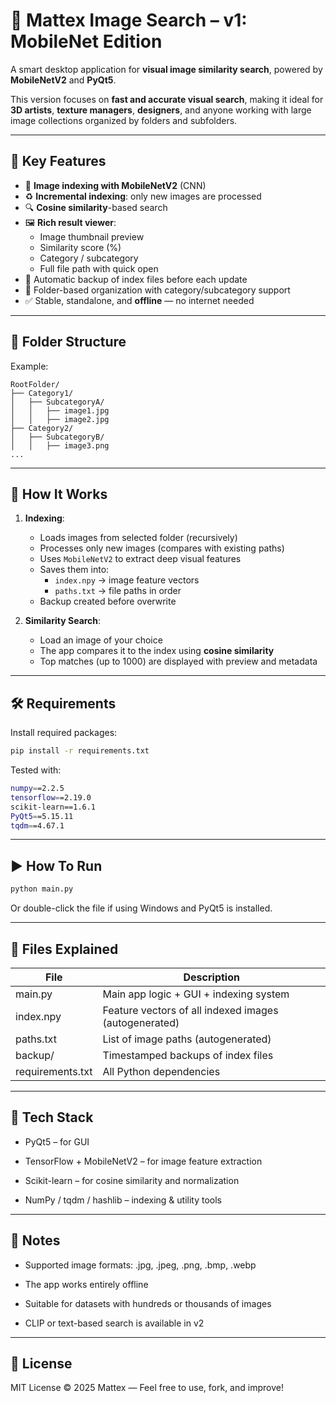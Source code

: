 # 🔹 Mattex Image Search – v1: MobileNet Edition

A smart desktop application for **visual image similarity search**, powered by **MobileNetV2** and **PyQt5**.

This version focuses on **fast and accurate visual search**, making it ideal for **3D artists**, **texture managers**, **designers**, and anyone working with large image collections organized by folders and subfolders.

---

## 🚀 Key Features

- 🧠 **Image indexing with MobileNetV2** (CNN)
- ♻️ **Incremental indexing**: only new images are processed
- 🔍 **Cosine similarity**-based search
- 🖼️ **Rich result viewer**:
  - Image thumbnail preview
  - Similarity score (%)
  - Category / subcategory
  - Full file path with quick open
- 💾 Automatic backup of index files before each update
- 🧭 Folder-based organization with category/subcategory support
- ✅ Stable, standalone, and **offline** — no internet needed

---

## 📂 Folder Structure

Example:

```
RootFolder/
├── Category1/
│   ├── SubcategoryA/
│   │   ├── image1.jpg
│   │   ├── image2.jpg
├── Category2/
│   ├── SubcategoryB/
│   │   ├── image3.png
...
```

---

## 🔧 How It Works

1. **Indexing**:
   - Loads images from selected folder (recursively)
   - Processes only new images (compares with existing paths)
   - Uses `MobileNetV2` to extract deep visual features
   - Saves them into:
     - `index.npy` → image feature vectors
     - `paths.txt` → file paths in order
   - Backup created before overwrite

2. **Similarity Search**:
   - Load an image of your choice
   - The app compares it to the index using **cosine similarity**
   - Top matches (up to 1000) are displayed with preview and metadata

---

## 🛠️ Requirements

Install required packages:

```bash
pip install -r requirements.txt
```

Tested with:
```bash
numpy==2.2.5
tensorflow==2.19.0
scikit-learn==1.6.1
PyQt5==5.15.11
tqdm==4.67.1
```

---

## ▶️ How To Run

```bash
python main.py
```
Or double-click the file if using Windows and PyQt5 is installed.

---

## 📁 Files Explained

| File             | Description                              |
|------------------|------------------------------------------|
| main.py          | Main app logic + GUI + indexing system  |
| index.npy        | Feature vectors of all indexed images (autogenerated) |
| paths.txt        | List of image paths (autogenerated)     |
| backup/          | Timestamped backups of index files      |
| requirements.txt | All Python dependencies                 |

---

## 📌 Tech Stack

- PyQt5 – for GUI

- TensorFlow + MobileNetV2 – for image feature extraction

- Scikit-learn – for cosine similarity and normalization

- NumPy / tqdm / hashlib – indexing & utility tools

---

## 🔐 Notes

- Supported image formats: .jpg, .jpeg, .png, .bmp, .webp

- The app works entirely offline

- Suitable for datasets with hundreds or thousands of images

- CLIP or text-based search is available in v2

---

## 📄 License

MIT License
© 2025 Mattex — Feel free to use, fork, and improve!


